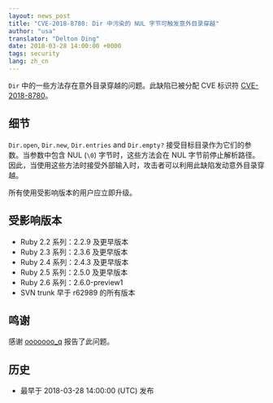```yaml
---
layout: news_post
title: "CVE-2018-8780: Dir 中污染的 NUL 字节可触发意外目录穿越"
author: "usa"
translator: "Delton Ding"
date: 2018-03-28 14:00:00 +0000
tags: security
lang: zh_cn
---
```


`Dir` 中的一些方法存在意外目录穿越的问题。此缺陷已被分配 CVE 标识符 [CVE-2018-8780](http://cve.mitre.org/cgi-bin/cvename.cgi?name=CVE-2018-8780)。

## 细节

`Dir.open`, `Dir.new`, `Dir.entries` and `Dir.empty?` 接受目标目录作为它们的参数。当参数中包含 NUL (`\0`) 字节时，这些方法会在 NUL 字节前停止解析路径。因此，当使用这些方法时接受外部输入时，攻击者可以利用此缺陷发动意外目录穿越。

所有使用受影响版本的用户应立即升级。

## 受影响版本

* Ruby 2.2 系列：2.2.9 及更早版本
* Ruby 2.3 系列：2.3.6 及更早版本
* Ruby 2.4 系列：2.4.3 及更早版本
* Ruby 2.5 系列：2.5.0 及更早版本
* Ruby 2.6 系列：2.6.0-preview1
* SVN trunk 早于 r62989 的所有版本

## 鸣谢

感谢 [ooooooo_q](https://hackerone.com/ooooooo_q) 报告了此问题。

## 历史

* 最早于 2018-03-28 14:00:00 (UTC) 发布
